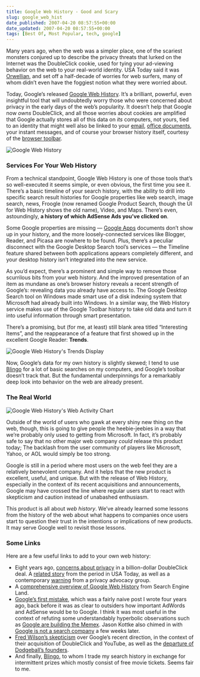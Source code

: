 ```yaml
---
title: Google Web History - Good and Scary
slug: google_web_hist
date_published: 2007-04-20 08:57:55+00:00
date_updated: 2007-04-20 08:57:55+00:00
tags: [Best Of, Most Popular, tech, google]
---
```

Many years ago, when the web was a simpler place, one of the scariest monsters conjured up to describe the privacy threats that lurked on the Internet was the DoubleClick cookie, used for tying your ad-viewing behavior on the web to your real-world identity. USA Today said it was [Orwellian](http://www.usatoday.com/tech/columnist/ccsam017.htm), and set off a half-decade of worries for web surfers, many of whom didn’t even have the foggiest notion what they were worried about.

Today, Google’s released [Google Web History](http://www.google.com/history/). It’s a brilliant, powerful, even insightful tool that will undoubtedly worry those who were concerned about privacy in the early days of the web’s popularity. It doesn’t help that Google now *owns* DoubleClick, and all those worries about cookies are amplified that Google actually stores all of this data on *its* computers, not yours, tied to an identity that might well also be linked to your [email](http://www.gmail.com/), [office documents](/2006/08/28/google_office_g), your instant messages, and of course your browser history itself, courtesy of the [browser toolbar](http://pagead2.googlesyndication.com/pagead/iclk?sa=l&amp;num=0&amp;client=ca-ref-pub-0956928739115480&amp;adurl=http://services.google.com/toolbar/firefox%3Fai%3DBsMleAx7kRLCYD5ikpALUsOAk0Z7yF83Cx-0BxY23AQAQASDY_bsESKI5UIPj0QKYAZxKoAG1lcj9A7IBDnd3dy5kYXNoZXMuY29tyAEB2gEbaHR0cDovL3d3dy5kYXNoZXMuY29tL2FuaWwvgAIBlQIfMUgK&amp;ai=BmWIpAx7kRLCYD5ikpALUsOAk0Z7yF83Cx-0BxY23AQAQASDY_bsESKI5UKWOnL4EmAGcSqABtZXI_QOyAQ53d3cuZGFzaGVzLmNvbcgBAdoBG2h0dHA6Ly93d3cuZGFzaGVzLmNvbS9hbmlsL4ACAZUCHzFICg).

![Google Web History](/images/google-web-history.png)

### Services For Your Web History

From a technical standpoint, Google Web History is one of those tools that’s so well-executed it seems simple, or even obvious, the first time you see it. There’s a basic timeline of your search history, with the ability to drill into specific search result histories for Google properties like web search, image search, news, Froogle (now renamed Google Product Search, though the UI for Web History shows the old name), Video, and Maps. There’s even, astoundingly, **a history of which AdSense Ads you’ve clicked on**.

Some Google properties are missing — [Google Apps](/2006/08/28/google_office_g) documents don’t show up in your history, and the more loosely-connected services like Blogger, Reader, and Picasa are nowhere to be found. Plus, there’s a peculiar disconnect with the Google Desktop Search tool’s services — the Timeline feature shared between both applications appears completely different, and your desktop history isn’t integrated into the new service.

As you’d expect, there’s a prominent and simple way to remove those scurrilous bits from your web history. And the improved presentation of an item as mundane as one’s browser history reveals a recent strength of Google’s: revealing data you already have access to. The Google Desktop Search tool on Windows made smart use of a disk indexing system that Microsoft had already built into Windows. In a similar way, the Web History service makes use of the Google Toolbar history to take old data and turn it into useful information through smart presentation.

There’s a promising, but (for me, at least) still blank area titled “Interesting Items”, and the reappearance of a feature that first showed up in the excellent Google Reader: **Trends**.

![Google Web History's Trends Display](/images/google-web-history-trends.png)

Now, Google’s data for my own history is slightly skewed; I tend to use [Blingo](http://www.blingo.com/friends?ref=REsPsB76SFMtgP_fKsYk5kYuLmo) for a lot of basic searches on my computers, and Google’s toolbar doesn’t track that. But the fundamental underpinnings for a remarkably deep look into behavior on the web are already present.

### The Real World

![Google Web History's Web Activity Chart](/images/google-web-history-web-activity.png) 

Outside of the world of users who gawk at every shiny new thing on the web, though, this is going to give people the heebie-jeebies in a way that we’re probably only used to getting from Microsoft. In fact, it’s probably safe to say that no other major web company *could* release this product today; The backlash from the user community of players like Microsoft, Yahoo, or AOL would simply be too strong.

Google is still in a period where most users on the web feel they are a relatively benevolent company. And it helps that the new product is excellent, useful, and unique. But with the release of Web History, especially in the context of its recent acquisitions and announcements, Google may have crossed the line where regular users start to react with skepticism and caution instead of unabashed enthusiasm.

This product is all about *web history*. We’ve already learned some lessons from the history of the web about what happens to companies once users start to question their trust in the intentions or implications of new products. It may serve Google well to revisit those lessons.

### Some Links

Here are a few useful links to add to your own web history:

- Eight years ago, [concerns about privacy](http://news.com.com/2100-1017-227100.html) in a billion-dollar DoubleClick deal. A [related story](http://www.usatoday.com/tech/columnist/ccsam016.htm) from the period in USA Today, as well as a contemporary [warning](http://www.cdt.org/publications/pp_6.03.shtml#2) from a privacy advocacy group.
- A [comprehensive overview of Google Web History](http://searchengineland.com/070419-181618.php) from Search Engine Land.
- [Google’s first mistake](/2003/02/16/googles_first_m), which was a fairly naive post I wrote four years ago, back before it was as clear to outsiders how important AdWords and AdSense would be to Google. I think it was most useful in the context of refuting some understandably hyperbolic observations such as [Google are building the Memex](http://interconnected.org/notes/2003/02/Google_buy_Pyra_2.txt). Jason Kottke also chimed in with [Google is not a search company](http://www.kottke.org/03/02/google-is-not-a-search-company) a few weeks later.
- [Fred Wilson’s skepticism](http://avc.blogs.com/a_vc/2007/04/big_companyitis.html) over Google’s recent direction, in the context of their acquisition of DoubleClick and YouTube, as well as the [departure of Dodgeball’s founders](http://flickr.com/photos/dpstyles/460987802/).
- And finally, [Blingo](http://www.blingo.com/friends?ref=REsPsB76SFMtgP_fKsYk5kYuLmo), to whom I trade my search history in exchange for intermittent prizes which mostly consist of free movie tickets. Seems fair to me.
